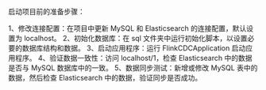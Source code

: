 启动项目前的准备步骤：

1、修改连接配置：在项目中更新 MySQL 和 Elasticsearch 的连接配置，默认设置为 localhost。
2、初始化数据库：在 sql 文件夹中运行初始化脚本，以设置必要的数据库结构和数据。
3、启动应用程序：运行 FlinkCDCApplication 启动应用程序。
4、验证数据一致性：访问 localhost/1，检查 Elasticsearch 中的数据是否与 MySQL 数据库中的一致。
5、数据同步测试：新增或修改 MySQL 表中的数据，然后检查 Elasticsearch 中的数据，验证同步是否成功。
